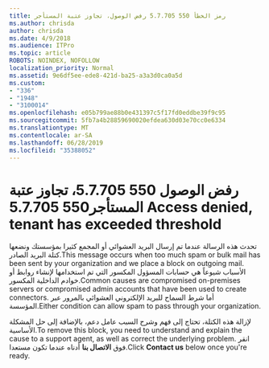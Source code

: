 ```yaml
---
title: رمز الخطأ 550 5.7.705 رفض الوصول، تجاوز عتبة المستأجر
ms.author: chrisda
author: chrisda
ms.date: 4/9/2018
ms.audience: ITPro
ms.topic: article
ROBOTS: NOINDEX, NOFOLLOW
localization_priority: Normal
ms.assetid: 9e6df5ee-ede8-421d-ba25-a3a3d0ca0a5d
ms.custom:
- "336"
- "1948"
- "3100014"
ms.openlocfilehash: e05b799ae88b0e431397c5f17fd0eddbe39f9c95
ms.sourcegitcommit: 5fb7a4b28859690020efdea630d03e70cc0e6334
ms.translationtype: MT
ms.contentlocale: ar-SA
ms.lasthandoff: 06/28/2019
ms.locfileid: "35388052"
---
```

# <a name="550-57705-access-denied-tenant-has-exceeded-threshold"></a><span data-ttu-id="3748a-102">رفض الوصول 550 5.7.705، تجاوز عتبة المستأجر</span><span class="sxs-lookup"><span data-stu-id="3748a-102">550 5.7.705 Access denied, tenant has exceeded threshold</span></span>

<span data-ttu-id="3748a-103">تحدث هذه الرسالة عندما تم إرسال البريد العشوائي أو المجمع كثيرا بمؤسستك ونضعها كتلة البريد الصادر.</span><span class="sxs-lookup"><span data-stu-id="3748a-103">This message occurs when too much spam or bulk mail has been sent by your organization and we place a block on outgoing mail.</span></span>
<span data-ttu-id="3748a-104">الأسباب شيوعاً هي حسابات المسؤول المكسور التي تم استخدامها لإنشاء روابط أو خوادم الداخلية المكسور.</span><span class="sxs-lookup"><span data-stu-id="3748a-104">Common causes are compromised on-premises servers or compromised admin accounts that have been used to create connectors.</span></span> <span data-ttu-id="3748a-105">أما شرط السماح للبريد الإلكتروني العشوائي بالمرور عبر المؤسسة.</span><span class="sxs-lookup"><span data-stu-id="3748a-105">Either condition can allow spam to pass through your organization.</span></span>

<span data-ttu-id="3748a-106">لإزالة هذه الكتلة، تحتاج إلى فهم وشرح السبب عامل دعم، بالإضافة إلى حل المشكلة الأساسية.</span><span class="sxs-lookup"><span data-stu-id="3748a-106">To remove this block, you need to understand and explain the cause to a support agent, as well as correct the underlying problem.</span></span>
<span data-ttu-id="3748a-107">انقر فوق **الاتصال بنا** أدناه عندما تكون مستعدا.</span><span class="sxs-lookup"><span data-stu-id="3748a-107">Click **Contact us** below once you're ready.</span></span>
